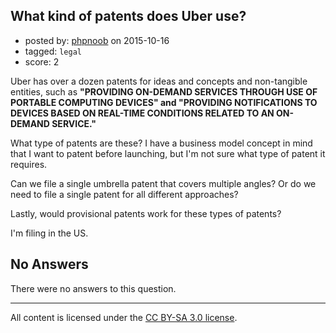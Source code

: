 ## What kind of patents does Uber use?

- posted by: [phpnoob](https://stackexchange.com/users/6386035/phpnoob) on 2015-10-16
- tagged: `legal`
- score: 2

<p>Uber has over a dozen patents for ideas and concepts and non-tangible entities, such as <strong>"PROVIDING ON-DEMAND SERVICES THROUGH USE OF PORTABLE COMPUTING DEVICES" and "PROVIDING NOTIFICATIONS TO DEVICES BASED ON REAL-TIME CONDITIONS RELATED TO AN ON-DEMAND SERVICE."</strong></p>

<p>What type of patents are these? I have a business model concept in mind that I want to patent before launching, but I'm not sure what type of patent it requires.</p>

<p>Can we file a single umbrella patent that covers multiple angles? Or do we need to file a single patent for all different approaches?</p>

<p>Lastly, would provisional patents work for these types of patents?</p>

<p>I'm filing in the US.</p>


## No Answers

There were no answers to this question.


---

All content is licensed under the [CC BY-SA 3.0 license](https://creativecommons.org/licenses/by-sa/3.0/).
